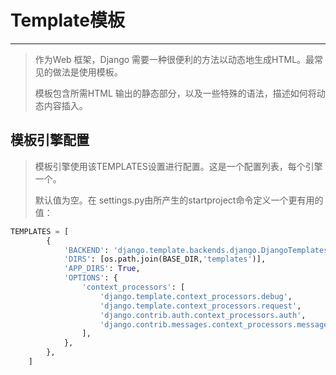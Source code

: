 Template模板
===

---

> 作为Web 框架，Django 需要一种很便利的方法以动态地生成HTML。最常见的做法是使用模板。
> 
> 模板包含所需HTML 输出的静态部分，以及一些特殊的语法，描述如何将动态内容插入。

## 模板引擎配置

> 模板引擎使用该TEMPLATES设置进行配置。这是一个配置列表，每个引擎一个。
>
>默认值为空。在 settings.py由所产生的startproject命令定义一个更有用的值：

```python
TEMPLATES = [
        {
            'BACKEND': 'django.template.backends.django.DjangoTemplates',
            'DIRS': [os.path.join(BASE_DIR,'templates')],
            'APP_DIRS': True,
            'OPTIONS': {
                'context_processors': [
                    'django.template.context_processors.debug',
                    'django.template.context_processors.request',
                    'django.contrib.auth.context_processors.auth',
                    'django.contrib.messages.context_processors.messages',
                ],
            },
        },
    ]
```
